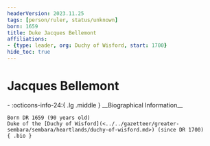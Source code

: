 ```yaml
---
headerVersion: 2023.11.25
tags: [person/ruler, status/unknown]
born: 1659
title: Duke Jacques Bellemont
affiliations:
- {type: leader, org: Duchy of Wisford, start: 1700}
hide_toc: true
---
```

# Jacques Bellemont
<div class="grid cards ext-narrow-margin ext-one-column" markdown>
- :octicons-info-24:{ .lg .middle } __Biographical Information__

    Born DR 1659 (90 years old)  
    Duke of the [Duchy of Wisford](<../../gazetteer/greater-sembara/sembara/heartlands/duchy-of-wisford.md>) (since DR 1700)  
    { .bio }

</div>


